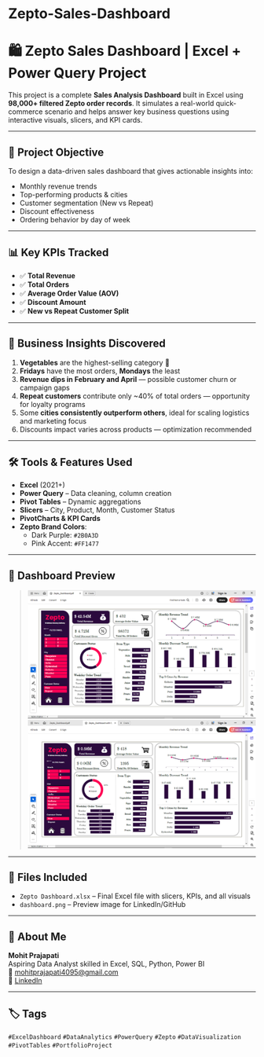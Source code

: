 # Zepto-Sales-Dashboard
# 🛍️ Zepto Sales Dashboard | Excel + Power Query Project

This project is a complete **Sales Analysis Dashboard** built in Excel using **98,000+ filtered Zepto order records**. It simulates a real-world quick-commerce scenario and helps answer key business questions using interactive visuals, slicers, and KPI cards.

---

## 📌 Project Objective

To design a data-driven sales dashboard that gives actionable insights into:
- Monthly revenue trends
- Top-performing products & cities
- Customer segmentation (New vs Repeat)
- Discount effectiveness
- Ordering behavior by day of week

---

## 📊 Key KPIs Tracked

- ✅ **Total Revenue**
- ✅ **Total Orders**
- ✅ **Average Order Value (AOV)**
- ✅ **Discount Amount**
- ✅ **New vs Repeat Customer Split**

---

## 🧠 Business Insights Discovered

1. **Vegetables** are the highest-selling category 🥦  
2. **Fridays** have the most orders, **Mondays** the least  
3. **Revenue dips in February and April** — possible customer churn or campaign gaps  
4. **Repeat customers** contribute only ~40% of total orders — opportunity for loyalty programs  
5. Some **cities consistently outperform others**, ideal for scaling logistics and marketing focus  
6. Discounts impact varies across products — optimization recommended

---

## 🛠️ Tools & Features Used

- **Excel** (2021+)
- **Power Query** – Data cleaning, column creation
- **Pivot Tables** – Dynamic aggregations
- **Slicers** – City, Product, Month, Customer Status
- **PivotCharts & KPI Cards**
- **Zepto Brand Colors**:
  - Dark Purple: `#2B0A3D`
  - Pink Accent: `#FF1477`

---

## 🎨 Dashboard Preview

> ![Zepto Sales Dashboard Preview](Dashboard.png)
>  ![Zepto Sales Dashboard Preview](DASHBOARD.png)

---

## 📁 Files Included

- `Zepto Dashboard.xlsx` – Final Excel file with slicers, KPIs, and all visuals
- `dashboard.png` – Preview image for LinkedIn/GitHub


---

## 👤 About Me

**Mohit Prajapati**  
Aspiring Data Analyst skilled in Excel, SQL, Python, Power BI  
📧 mohitprajapati4095@gmail.com  
🔗 [LinkedIn](https://linkedin.com/in/your-link-here)

---

## 🏷️ Tags

`#ExcelDashboard` `#DataAnalytics` `#PowerQuery` `#Zepto` `#DataVisualization` `#PivotTables` `#PortfolioProject`

